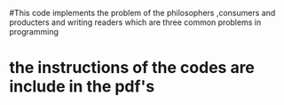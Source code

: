 #This code implements the problem of the philosophers ,consumers and producters and writing readers which are three common problems in programming
# the instructions of the codes are include in the pdf's 

